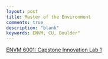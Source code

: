 ```yaml
---
layout: post
title: Master of the Environment
comments: true
description: "blank"
keywords: ENVM, CU, Boulder"
---
```

<body>
	<div><a href="../pages/ENVM-6001">ENVM 6001: Capstone Innovation Lab 1</a></div>
</body>